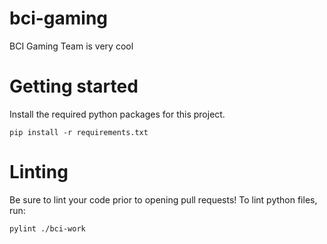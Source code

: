 # bci-gaming

BCI Gaming Team is very cool

# Getting started

Install the required python packages for this project.

`pip install -r requirements.txt`

# Linting

Be sure to lint your code prior to opening pull requests! To lint python files, run:

`pylint ./bci-work`
